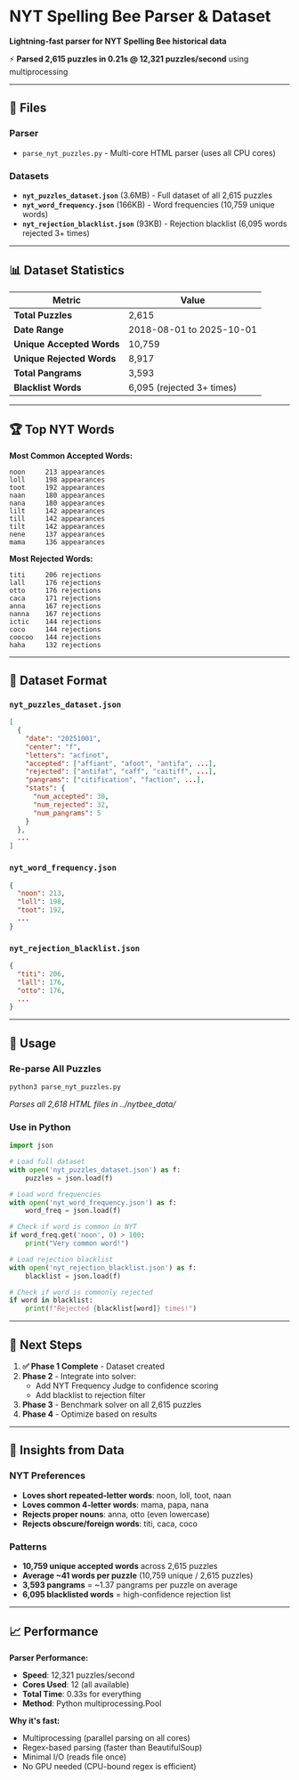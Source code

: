 # NYT Spelling Bee Parser & Dataset

**Lightning-fast parser for NYT Spelling Bee historical data**

⚡ **Parsed 2,615 puzzles in 0.21s @ 12,321 puzzles/second** using multiprocessing

---

## 📁 Files

### Parser
- `parse_nyt_puzzles.py` - Multi-core HTML parser (uses all CPU cores)

### Datasets
- **`nyt_puzzles_dataset.json`** (3.6MB) - Full dataset of all 2,615 puzzles
- **`nyt_word_frequency.json`** (166KB) - Word frequencies (10,759 unique words)
- **`nyt_rejection_blacklist.json`** (93KB) - Rejection blacklist (6,095 words rejected 3+ times)

---

## 📊 Dataset Statistics

| Metric | Value |
|--------|-------|
| **Total Puzzles** | 2,615 |
| **Date Range** | 2018-08-01 to 2025-10-01 |
| **Unique Accepted Words** | 10,759 |
| **Unique Rejected Words** | 8,917 |
| **Total Pangrams** | 3,593 |
| **Blacklist Words** | 6,095 (rejected 3+ times) |

---

## 🏆 Top NYT Words

**Most Common Accepted Words:**
```
noon     213 appearances
loll     198 appearances
toot     192 appearances
naan     180 appearances
nana     180 appearances
lilt     142 appearances
till     142 appearances
tilt     142 appearances
nene     137 appearances
mama     136 appearances
```

**Most Rejected Words:**
```
titi     206 rejections
lall     176 rejections
otto     176 rejections
caca     171 rejections
anna     167 rejections
nanna    167 rejections
ictic    144 rejections
coco     144 rejections
coocoo   144 rejections
haha     132 rejections
```

---

## 📝 Dataset Format

### `nyt_puzzles_dataset.json`
```json
[
  {
    "date": "20251001",
    "center": "f",
    "letters": "acfinot",
    "accepted": ["affiant", "afoot", "antifa", ...],
    "rejected": ["antifat", "caff", "caitiff", ...],
    "pangrams": ["citification", "faction", ...],
    "stats": {
      "num_accepted": 30,
      "num_rejected": 32,
      "num_pangrams": 5
    }
  },
  ...
]
```

### `nyt_word_frequency.json`
```json
{
  "noon": 213,
  "loll": 198,
  "toot": 192,
  ...
}
```

### `nyt_rejection_blacklist.json`
```json
{
  "titi": 206,
  "lall": 176,
  "otto": 176,
  ...
}
```

---

## 🚀 Usage

### Re-parse All Puzzles
```bash
python3 parse_nyt_puzzles.py
```
*Parses all 2,618 HTML files in ../nytbee_data/*

### Use in Python
```python
import json

# Load full dataset
with open('nyt_puzzles_dataset.json') as f:
    puzzles = json.load(f)

# Load word frequencies
with open('nyt_word_frequency.json') as f:
    word_freq = json.load(f)

# Check if word is common in NYT
if word_freq.get('noon', 0) > 100:
    print("Very common word!")

# Load rejection blacklist
with open('nyt_rejection_blacklist.json') as f:
    blacklist = json.load(f)

# Check if word is commonly rejected
if word in blacklist:
    print(f"Rejected {blacklist[word]} times!")
```

---

## 🎯 Next Steps

1. **✅ Phase 1 Complete** - Dataset created
2. **Phase 2** - Integrate into solver:
   - Add NYT Frequency Judge to confidence scoring
   - Add blacklist to rejection filter
3. **Phase 3** - Benchmark solver on all 2,615 puzzles
4. **Phase 4** - Optimize based on results

---

## 🧠 Insights from Data

### NYT Preferences
- **Loves short repeated-letter words**: noon, loll, toot, naan
- **Loves common 4-letter words**: mama, papa, nana
- **Rejects proper nouns**: anna, otto (even lowercase)
- **Rejects obscure/foreign words**: titi, caca, coco

### Patterns
- **10,759 unique accepted words** across 2,615 puzzles
- **Average ~41 words per puzzle** (10,759 unique / 2,615 puzzles)
- **3,593 pangrams** = ~1.37 pangrams per puzzle on average
- **6,095 blacklisted words** = high-confidence rejection list

---

## 📈 Performance

**Parser Performance:**
- **Speed**: 12,321 puzzles/second
- **Cores Used**: 12 (all available)
- **Total Time**: 0.33s for everything
- **Method**: Python multiprocessing.Pool

**Why it's fast:**
- Multiprocessing (parallel parsing on all cores)
- Regex-based parsing (faster than BeautifulSoup)
- Minimal I/O (reads file once)
- No GPU needed (CPU-bound regex is efficient)
